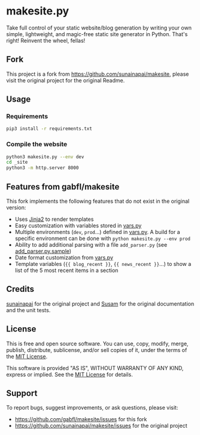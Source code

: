 makesite.py
===========
Take full control of your static website/blog generation by writing your
own simple, lightweight, and magic-free static site generator in
Python. That's right! Reinvent the wheel, fellas!

## Fork

This project is a fork from https://github.com/sunainapai/makesite, please visit the original project for the original Readme.

## Usage

### Requirements

```bash
pip3 install -r requirements.txt
```

### Compile the website

```bash
python3 makesite.py --env dev
cd _site
python3 -m http.server 8000
```

## Features from gabfl/makesite

This fork implements the following features that do not exist in the original version:
 - Uses [Jinja2](http://jinja.pocoo.org/) to render templates
 - Easy customization with variables stored in [vars.py](vars.py)
 - Multiple environments (`dev`, `prod`...) defined in [vars.py](vars.py). A build for a specific environment can be done with `python makesite.py --env prod`
 - Ability to add additional parsing with a file `add_parser.py` (see [add_parser.py.sample](add_parser.py.sample))
 - Date format customization from [vars.py](vars.py)
 - Template variables (`{{ blog_recent }}`, `{{ news_recent }}`...) to show a list of the 5 most recent items in a section

## Credits

[sunainapai](https://github.com/sunainapai) for the original project and [Susam](https://github.com/susam) for the original documentation and the unit tests.

## License

This is free and open source software. You can use, copy, modify,
merge, publish, distribute, sublicense, and/or sell copies of it,
under the terms of the [MIT License](LICENSE.md).

This software is provided "AS IS", WITHOUT WARRANTY OF ANY KIND,
express or implied. See the [MIT License](LICENSE.md) for details.


## Support

To report bugs, suggest improvements, or ask questions, please visit:
 - <https://github.com/gabfl/makesite/issues> for this fork
 - <https://github.com/sunainapai/makesite/issues> for the original project
